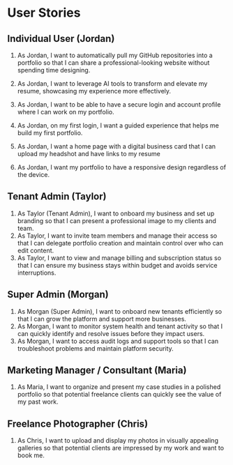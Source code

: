 # User Stories

## Individual User (Jordan)

1. As Jordan, I want to automatically pull my GitHub repositories into a portfolio so that I can share a professional-looking website without spending time designing. 

2. As Jordan, I want to leverage AI tools to transform and elevate my resume, showcasing my experience more effectively.

3. As Jordan, I want to be able to have a secure login and account profile where I can work on my portfolio.

4. As Jordan, on my first login, I want a guided experience that helps me build my first portfolio.

5. As Jordan, I want a home page with a digital business card that I can upload my headshot and have links to my resume

6. As Jordan, I want my portfolio to have a responsive design regardless of the device.

## Tenant Admin (Taylor)

1. As Taylor (Tenant Admin), I want to onboard my business and set up branding so that I can present a professional image to my clients and team.  
2. As Taylor, I want to invite team members and manage their access so that I can delegate portfolio creation and maintain control over who can edit content.  
3. As Taylor, I want to view and manage billing and subscription status so that I can ensure my business stays within budget and avoids service interruptions.  

## Super Admin (Morgan)

1. As Morgan (Super Admin), I want to onboard new tenants efficiently so that I can grow the platform and support more businesses.  
2. As Morgan, I want to monitor system health and tenant activity so that I can quickly identify and resolve issues before they impact users.  
3. As Morgan, I want to access audit logs and support tools so that I can troubleshoot problems and maintain platform security.  

## Marketing Manager / Consultant (Maria)

1. As Maria, I want to organize and present my case studies in a polished portfolio so that potential freelance clients can quickly see the value of my past work.  

## Freelance Photographer (Chris)

1. As Chris, I want to upload and display my photos in visually appealing galleries so that potential clients are impressed by my work and want to book me.  
